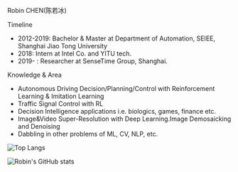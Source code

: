 Robin CHEN(陈若冰)

Timeline

- 2012-2019: Bachelor & Master at Department of Automation, SEIEE, Shanghai Jiao Tong University
- 2018: Intern at Intel Co. and YITU tech.
- 2019- : Researcher at SenseTime Group, Shanghai.

Knowledge & Area

- Autonomous Driving Decision/Planning/Control with Reinforcement Learning & Imitation Learning
- Traffic Signal Control with RL
- Decision Intelligence applications i.e. biologics, games, finance etc.
- Image&Video Super-Resolution with Deep Learning.Image Demosaicking and Denoising
- Dabbling in other problems of ML, CV, NLP, etc.

![Top Langs](https://github-readme-stats-ruby-one.vercel.app/api/top-langs/?username=RobinC94&layout=compact)

![Robin's GitHub stats](https://github-readme-stats-ruby-one.vercel.app/api?username=RobinC94&count_private=true&show_icons=true&theme=dracula)
